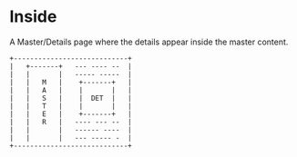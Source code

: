 # Inside
A Master/Details page where the details appear inside the master content.

```
+----------------------------+
|   +-------+   --- ---- --  |
|   |       |   ----- -----  |
|   |   M   |    +-------+   |
|   |   A   |    |       |   |
|   |   S   |    |  DET  |   |
|   |   T   |    |       |   |
|   |   E   |    +-------+   |
|   |   R   |   ---- --- --  |
|   |       |   ------ ----  |
|   |       |   --- ----- -  |
+----------------------------+
```
